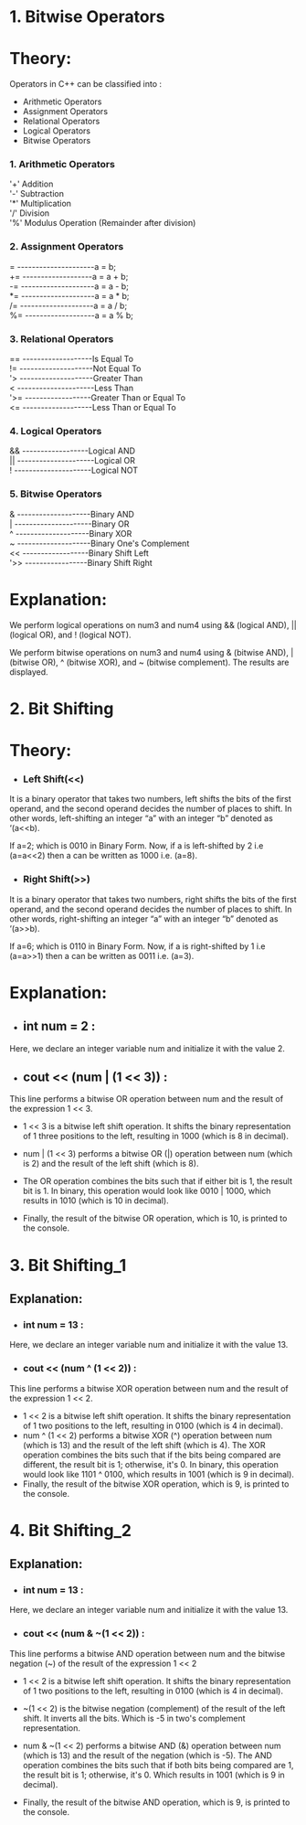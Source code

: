 # 1. Bitwise Operators

# Theory:
Operators in C++ can be classified into :

* Arithmetic Operators
* Assignment Operators
* Relational Operators
* Logical Operators
* Bitwise Operators

### 1. Arithmetic Operators
'+'	Addition  
'-'	Subtraction  
'*'	Multiplication  
'/'	Division  
'%'	Modulus Operation (Remainder after division)

### 2. Assignment Operators
=	---------------------a = b;  
+=	-------------------a = a + b;  
-=	--------------------a = a - b;  
*=	--------------------a = a * b;  
/=	--------------------a = a / b;  
%=	-------------------a = a % b;

### 3. Relational Operators
==	-------------------Is Equal To  
!=	--------------------Not Equal To  
'>	--------------------Greater Than  
<	---------------------Less Than  
'>=	------------------Greater Than or Equal To  
<=	-------------------Less Than or Equal To

### 4. Logical Operators
&&	------------------Logical AND  
||	---------------------Logical OR  
!	---------------------Logical NOT

### 5. Bitwise Operators
&	--------------------Binary AND  
|	---------------------Binary OR  
^	--------------------Binary XOR  
~	--------------------Binary One's Complement  
<<	------------------Binary Shift Left  
'>>	-----------------Binary Shift Right

# Explanation:
We perform logical operations on num3 and num4 using && (logical AND), || (logical OR), and ! (logical NOT).

We perform bitwise operations on num3 and num4 using & (bitwise AND), | (bitwise OR), ^ (bitwise XOR), and ~ (bitwise complement). The results are displayed.


# 2. Bit Shifting

# Theory:

* ### Left Shift(<<)  
It is a binary operator that takes two numbers, left shifts the bits of the first operand, and the second operand decides the number of places to shift. In other words, left-shifting an integer “a” with an integer “b” denoted as ‘(a<<b).  

If a=2; which is 0010 in Binary Form. Now, if a is left-shifted by 2 i.e (a=a<<2) then a can be written as 1000 i.e. (a=8).


* ### Right Shift(>>)
It is a binary operator that takes two numbers, right shifts the bits of the first operand, and the second operand decides the number of places to shift. In other words, right-shifting an integer “a” with an integer “b” denoted as ‘(a>>b).

If a=6; which is 0110 in Binary Form. Now, if a is right-shifted by 1 i.e (a=a>>1) then a can be written as 0011 i.e. (a=3).

# Explanation:

* ## int num = 2 :  
Here, we declare an integer variable num and initialize it with the value 2.

* ## cout << (num | (1 << 3)) :  
This line performs a bitwise OR operation between num and the result of the expression 1 << 3.

* 1 << 3 is a bitwise left shift operation. It shifts the binary representation of 1 three positions to the left, resulting in 1000 (which is 8 in decimal).
* num | (1 << 3) performs a bitwise OR (|) operation between num (which is 2) and the result of the left shift (which is 8).  

* The OR operation combines the bits such that if either bit is 1, the result bit is 1. In binary, this operation would look like 0010 | 1000, which results in 1010 (which is 10 in decimal).
* Finally, the result of the bitwise OR operation, which is 10, is printed to the console.

# 3. Bit Shifting_1

## Explanation:

* ### int num = 13 :  
Here, we declare an integer variable num and initialize it with the value 13.

* ### cout << (num ^ (1 << 2)) :  
This line performs a bitwise XOR operation between num and the result of the expression 1 << 2.

* 1 << 2 is a bitwise left shift operation. It shifts the binary representation of 1 two positions to the left, resulting in 0100 (which is 4 in decimal).
* num ^ (1 << 2) performs a bitwise XOR (^) operation between num (which is 13) and the result of the left shift (which is 4). The XOR operation combines the bits such that if the bits being compared are different, the result bit is 1; otherwise, it's 0. In binary, this operation would look like 1101 ^ 0100, which results in 1001 (which is 9 in decimal).
* Finally, the result of the bitwise XOR operation, which is 9, is printed to the console.

# 4. Bit Shifting_2

## Explanation:

* ### int num = 13 :  
Here, we declare an integer variable num and initialize it with the value 13.

* ### cout << (num & ~(1 << 2)) :  
This line performs a bitwise AND operation between num and the bitwise negation (~) of the result of the expression 1 << 2

* 1 << 2 is a bitwise left shift operation. It shifts the binary representation of 1 two positions to the left, resulting in 0100 (which is 4 in decimal).

* ~(1 << 2) is the bitwise negation (complement) of the result of the left shift. It inverts all the bits. Which is -5 in two's complement representation.

* num & ~(1 << 2) performs a bitwise AND (&) operation between num (which is 13) and the result of the negation (which is -5). The AND operation combines the bits such that if both bits being compared are 1, the result bit is 1; otherwise, it's 0. Which results in 1001 (which is 9 in decimal).

* Finally, the result of the bitwise AND operation, which is 9, is printed to the console.


